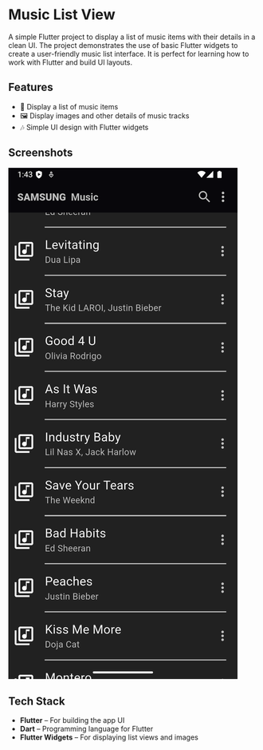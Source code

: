 # Music List View

A simple Flutter project to display a list of music items with their details in a clean UI. The project demonstrates the use of basic Flutter widgets to create a user-friendly music list interface. It is perfect for learning how to work with Flutter and build UI layouts.

## Features

- 🎵 Display a list of music items
- 🖼️ Display images and other details of music tracks
- 🎶 Simple UI design with Flutter widgets

## Screenshots

![Music List View](assets/readme/music_list_view_ss.png)

## Tech Stack

- **Flutter** – For building the app UI
- **Dart** – Programming language for Flutter
- **Flutter Widgets** – For displaying list views and images


<!--
# music_list_view

A new Flutter project.

## Getting Started

This project is a starting point for a Flutter application.

A few resources to get you started if this is your first Flutter project:

- [Lab: Write your first Flutter app](https://docs.flutter.dev/get-started/codelab)
- [Cookbook: Useful Flutter samples](https://docs.flutter.dev/cookbook)

For help getting started with Flutter development, view the
[online documentation](https://docs.flutter.dev/), which offers tutorials,
samples, guidance on mobile development, and a full API reference.
-->